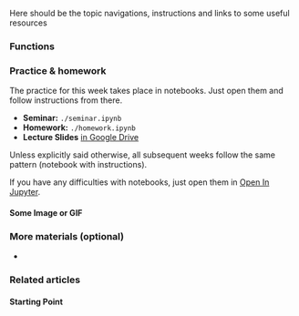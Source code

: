 Here should be the topic navigations, instructions and links to some useful resources

### Functions

### Practice & homework
The practice for this week takes place in notebooks. Just open them and follow instructions from there.
* __Seminar:__ `./seminar.ipynb`
* __Homework:__ `./homework.ipynb`
* __Lecture Slides__ [in Google Drive](https://docs.google.com/presentation/d/1xvFdwrbyv6bIf1Dz_IWUapFh_qPKhlRFyivZ6XHBnWo/edit?usp=sharing)

Unless explicitly said otherwise, all subsequent weeks follow the same pattern (notebook with instructions).

If you have any difficulties with notebooks, just open them in [Open In Jupyter](https://nbviewer.jupyter.org/github/devsteppe/Python-Intro-to-DS/blob/master/week_04/seminar.ipynb).

#### Some Image or GIF


### More materials (optional)
*

### Related articles

#### Starting Point
